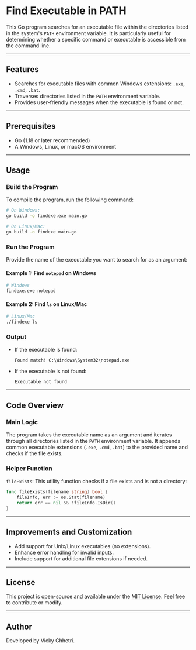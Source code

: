 # Find Executable in PATH

This Go program searches for an executable file within the directories listed in the system's `PATH` environment variable. It is particularly useful for determining whether a specific command or executable is accessible from the command line.

---

## Features
- Searches for executable files with common Windows extensions: `.exe`, `.cmd`, `.bat`.
- Traverses directories listed in the `PATH` environment variable.
- Provides user-friendly messages when the executable is found or not.

---

## Prerequisites
- Go (1.18 or later recommended)
- A Windows, Linux, or macOS environment

---

## Usage

### Build the Program
To compile the program, run the following command:
```bash
# On Windows:
go build -o findexe.exe main.go

# On Linux/Mac:
go build -o findexe main.go
```

### Run the Program
Provide the name of the executable you want to search for as an argument:

#### Example 1: Find `notepad` on Windows
```bash
# Windows
findexe.exe notepad
```

#### Example 2: Find `ls` on Linux/Mac
```bash
# Linux/Mac
./findexe ls
```

### Output
- If the executable is found:
  ```
  Found match! C:\Windows\System32\notepad.exe
  ```
- If the executable is not found:
  ```
  Executable not found
  ```

---

## Code Overview

### Main Logic
The program takes the executable name as an argument and iterates through all directories listed in the `PATH` environment variable. It appends common executable extensions (`.exe`, `.cmd`, `.bat`) to the provided name and checks if the file exists.

### Helper Function
`fileExists`: This utility function checks if a file exists and is not a directory:
```go
func fileExists(filename string) bool {
    fileInfo, err := os.Stat(filename)
    return err == nil && !fileInfo.IsDir()
}
```

---

## Improvements and Customization
- Add support for Unix/Linux executables (no extensions).
- Enhance error handling for invalid inputs.
- Include support for additional file extensions if needed.

---

## License
This project is open-source and available under the [MIT License](LICENSE). Feel free to contribute or modify.

---

## Author
Developed by Vicky Chhetri.

